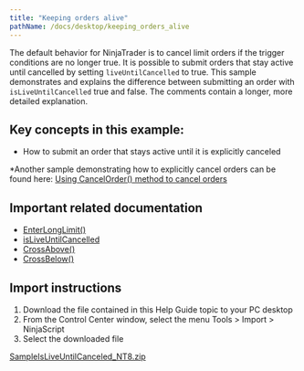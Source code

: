 ```yaml
---
title: "Keeping orders alive"
pathName: /docs/desktop/keeping_orders_alive
---
```


The default behavior for NinjaTrader is to cancel limit orders if the trigger conditions are no longer true. It is possible to submit orders that stay active until cancelled by setting `liveUntilCancelled` to true. This sample demonstrates and explains the difference between submitting an order with `isLiveUntilCancelled` true and false. The comments contain a longer, more detailed explanation.

## Key concepts in this example:

- How to submit an order that stays active until it is explicitly canceled

*Another sample demonstrating how to explicitly cancel orders can be found here: [Using CancelOrder() method to cancel orders](/docs/desktop/using_cancelorder_method_to_ca)

## Important related documentation

- [EnterLongLimit()](/docs/desktop/enterlonglimit)
- [isLiveUntilCancelled](/docs/desktop/exitlonglimit)
- [CrossAbove()](/docs/desktop/crossabove)
- [CrossBelow()](/docs/desktop/crossbelow)

## Import instructions

1. Download the file contained in this Help Guide topic to your PC desktop
2. From the Control Center window, select the menu Tools > Import > NinjaScript
3. Select the downloaded file

[SampleIsLiveUntilCanceled_NT8.zip](https://ninjatrader.com/support/helpGuides/nt8/samples/SampleIsLiveUntilCanceled_NT8.zip)

